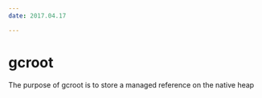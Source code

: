 ```yaml
---
date: 2017.04.17

---
```


# gcroot
The purpose of gcroot is to store a managed reference on the native heap